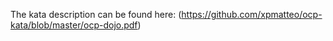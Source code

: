 The kata description can be found here: (https://github.com/xpmatteo/ocp-kata/blob/master/ocp-dojo.pdf)

